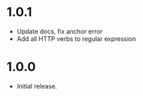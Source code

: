# 1.0.1

- Update docs, fix anchor error
- Add all HTTP verbs to regular expression

# 1.0.0

-   Initial release.
